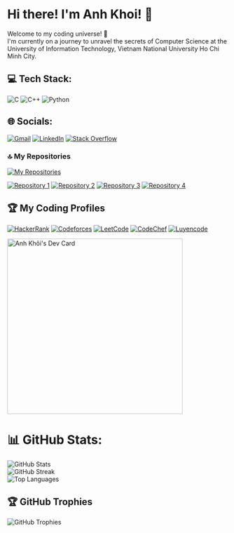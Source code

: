 # Hi there! I'm Anh Khoi! 👋

Welcome to my coding universe! 🚀 <br/>
I'm currently on a journey to unravel the secrets of Computer Science at the University of Information Technology, Vietnam National University Ho Chi Minh City.

## 💻 Tech Stack:
![C](https://img.shields.io/badge/c-%2300599C.svg?style=for-the-badge&logo=c&logoColor=white) ![C++](https://img.shields.io/badge/c++-%2300599C.svg?style=for-the-badge&logo=c%2B%2B&logoColor=white) ![Python](https://img.shields.io/badge/python-3670A0?style=for-the-badge&logo=python&logoColor=ffdd54)

## 🌐 Socials:
[![Gmail](https://img.shields.io/badge/Gmail-Email-red)](mailto:khoib1601@gmail.com)
[![LinkedIn](https://img.shields.io/badge/LinkedIn-Connect-blue)](https://www.linkedin.com/in/khoi-bui-86508b297/)
[![Stack Overflow](https://img.shields.io/badge/Stack%20Overflow-Profile-orange)](https://stackoverflow.com/users/23291330/anh-khoi)

### 🔝 My Repositories
[![My Repositories](https://img.shields.io/badge/Top%20Repositories-Explore-brightgreen)](https://github.com/KhoiBui16?tab=repositories)


[![Repository 1](https://github-readme-stats.vercel.app/api/pin/?username=KhoiBui16&repo=28Tech_Code_Online&theme=dark)](https://github.com/KhoiBui16/28Tech_Code_Online)
[![Repository 2](https://github-readme-stats.vercel.app/api/pin/?username=KhoiBui16&repo=Fullhouse_Code_Online&theme=dark)](https://github.com/KhoiBui16/Fullhouse_Code_Online)
[![Repository 3](https://github-readme-stats.vercel.app/api/pin/?username=KhoiBui16&repo=LCOJ_Code_Online&theme=dark)](https://github.com/KhoiBui16/LCOJ_Code_Online)
[![Repository 4](https://github-readme-stats.vercel.app/api/pin/?username=KhoiBui16&repo=Heart_Source_Code&theme=dark)](https://github.com/KhoiBui16/Heart_Source_Code)  

## 🏆 My Coding Profiles

[![HackerRank](https://img.shields.io/badge/HackerRank-Profile-brightgreen)](https://www.hackerrank.com/profile/khoib1601)
[![Codeforces](https://img.shields.io/badge/Codeforces-Profile-brightgreen)](https://codeforces.com/profile/anhkhoi16)
[![LeetCode](https://img.shields.io/badge/LeetCode-Profile-brightgreen)](https://leetcode.com/KhoiBui-VN/)
[![CodeChef](https://img.shields.io/badge/CodeChef-Profile-brightgreen)](https://www.codechef.com/users/khoibui)
[![Luyencode](https://img.shields.io/badge/Luyencode-Profile-brightgreen)](https://luyencode.net/user)

<a href="https://app.daily.dev/khoibui"><img src="https://api.daily.dev/devcards/1b247ee2d17d475eb9d0b1b65802b234.png?r=wan" width="400" alt="Anh Khôi's Dev Card"/></a>

# 📊 GitHub Stats:

![GitHub Stats](https://github-readme-stats.vercel.app/api?username=KhoiBui16&theme=nightowl&hide_border=false&include_all_commits=false&count_private=false) <br/>
![GitHub Streak](https://github-readme-streak-stats.herokuapp.com/?user=KhoiBui16&theme=nightowl&hide_border=false) <br/>
![Top Languages](https://github-readme-stats.vercel.app/api/top-langs/?username=KhoiBui16&theme=nightowl&hide_border=false&layout=compact)

## 🏆 GitHub Trophies
![GitHub Trophies](https://github-profile-trophy.vercel.app/?username=KhoiBui16&theme=onestar&no-frame=false&no-bg=false&margin-w=4)
































<!-- Proudly created with GPRM ( https://gprm.itsvg.in ) -->

<!---
KhoiBui16/KhoiBui16 is a ✨ special ✨ repository because its `README.md` (this file) appears on your GitHub profile.
You can click the Preview link to take a look at your changes.
--->
